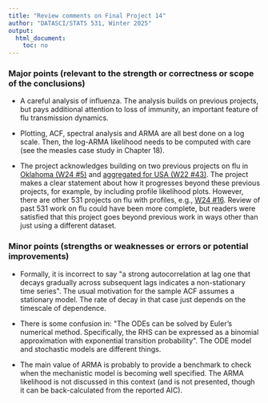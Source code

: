 ```yaml
---
title: "Review comments on Final Project 14"
author: "DATASCI/STATS 531, Winter 2025"
output:
  html_document:
    toc: no
---
```


### Major points (relevant to the strength or correctness or scope of the conclusions)

* A careful analysis of influenza. The analysis builds on previous projects, but pays additional attention to loss of immunity, an important feature of flu transmission dynamics.

* Plotting, ACF, spectral analysis and ARMA are all best done on a log scale. Then, the log-ARMA likelihood needs to be computed with care (see the measles case study in Chapter 18).

* The project acknowledges building on two previous projects on flu in [Oklahoma (W24 #5)](https://ionides.github.io/531w24/final_project/project05/blinded.html) and [aggregated for USA (W22 #43)](https://ionides.github.io/531w22/final_project/project20/blinded.html#43_Particle_filter_and_likelihood_for_intial_guess). The project makes a clear statement about how it progresses beyond these previous projects, for example, by including profile likelihood plots. However, there are other 531 projects on flu with profiles, e.g., [W24 #16](https://ionides.github.io/531w24/final_project/project16/blinded.html). Review of past 531 work on flu could have been more complete, but readers were satisfied that this project goes beyond previous work in ways other than just using a different dataset.

### Minor points (strengths or weaknesses or errors or potential improvements)

* Formally, it is incorrect to say  "a strong autocorrelation at lag one that decays gradually across subsequent lags indicates a non-stationary time series". The usual motivation for the sample ACF assumes a stationary model. The rate of decay in that case just depends on the timescale of dependence.

* There is some confusion in: "The ODEs can be solved by Euler’s numerical method. Specifically, the RHS can be expressed as a binomial approximation with exponential transition probability". The ODE model and stochastic models are different things.

* The main value of ARMA is probably to provide a benchmark to check when the mechanistic model is becoming well specified. The ARMA likelihood is not discussed in this context (and is not presented, though it can be back-calculated from the reported AIC).





